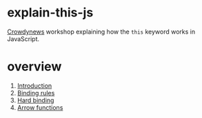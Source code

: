 # explain-this-js
[Crowdynews](http://www.crowdynews.com/) workshop explaining how the `this` keyword works in
JavaScript.

# overview
1. [Introduction](resources/index.md#1-introduction)
2. [Binding rules](resources/binding-rules.md#2-binding-rules)
3. [Hard binding](resources/hard-binding.md#3-hard-binding)
4. [Arrow functions](resources/arrow-functions.md#4-arrow-functions)
